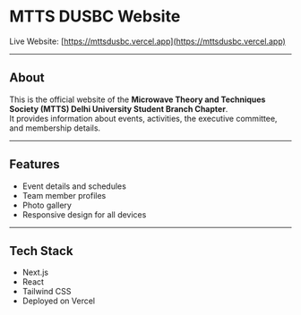 # MTTS DUSBC Website

Live Website: [https://mttsdusbc.vercel.app](https://mttsdusbc.vercel.app)

---

## About
This is the official website of the **Microwave Theory and Techniques Society (MTTS) Delhi University Student Branch Chapter**.  
It provides information about events, activities, the executive committee, and membership details.

---

## Features
- Event details and schedules
- Team member profiles
- Photo gallery
- Responsive design for all devices

---

## Tech Stack
- Next.js
- React
- Tailwind CSS
- Deployed on Vercel
